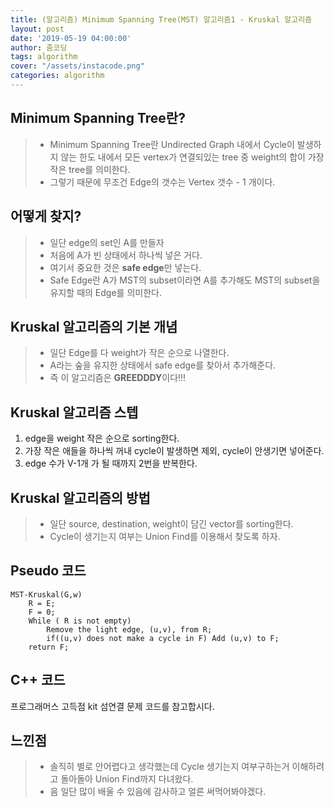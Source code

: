 ```yaml
---
title: (알고리즘) Minimum Spanning Tree(MST) 알고리즘1 - Kruskal 알고리즘
layout: post
date: '2019-05-19 04:00:00'
author: 줌코딩
tags: algorithm
cover: "/assets/instacode.png"
categories: algorithm
---
```

## Minimum Spanning Tree란?

>* Minimum Spanning Tree란 Undirected Graph 내에서 Cycle이 발생하지 않는 한도 내에서 모든 vertex가 연결되있는 tree 중 weight의 합이 가장 작은 tree를 의미한다.
>* 그렇기 때문에 무조건 Edge의 갯수는 Vertex 갯수 - 1 개이다.

## 어떻게 찾지?

 >* 일단 edge의 set인 A를 만들자
 >* 처음에 A가 빈 상태에서 하나씩 넣은 거다. 
 >* 여기서 중요한 것은 **safe edge**만 넣는다.
 >* Safe Edge란 A가 MST의 subset이라면 A를 추가해도 MST의 subset을 유지할 때의 Edge를 의미한다.

## Kruskal 알고리즘의 기본 개념

 >* 일단 Edge를 다 weight가 작은 순으로 나열한다.
 >* A라는 숲을 유지한 상태에서 safe edge를 찾아서 추가해준다.
 >* 즉 이 알고리즘은 **GREEDDDY**이다!!!
 
## Kruskal 알고리즘 스텝
 
1. edge을 weight 작은 순으로 sorting한다.
2. 가장 작은 애들을 하나씩 꺼내 cycle이 발생하면 제외, cycle이 안생기면 넣어준다.
3. edge 수가 V-1개 가 될 때까지 2번을 반복한다.

## Kruskal 알고리즘의 방법

>* 일단 source, destination, weight이 담긴 vector를 sorting한다.
>* Cycle이 생기는지 여부는 Union Find를 이용해서 찾도록 하자.


## Pseudo 코드

    MST-Kruskal(G,w)
        R = E;
        F = 0;
        While ( R is not empty)
            Remove the light edge, (u,v), from R;
            if((u,v) does not make a cycle in F) Add (u,v) to F;
        return F;

## C++ 코드
프로그래머스 고득점 kit 섬연결 문제 코드를 참고합시다.


## 느낀점
>* 솔직히 별로 안어렵다고 생각했는데 Cycle 생기는지 여부구하는거 이해하려고 돌아돌아 Union Find까지 다녀왔다.
>* 음 일단 많이 배울 수 있음에 감사하고 얼른 써먹어봐야겠다.
